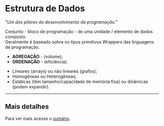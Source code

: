 <h1>Estrutura de Dados</h1>
<i>"Um dos pilares do desenvolvimento da programação."</i>
<br />

<p>Conjunto - bloco de programação - de uma unidade / elemento de dados composto.<br />
Geralmente é baseado sobre os tipos primitivos Wrappers das linguagens de programação.</p>

<ul>
	<li><b>AGREGAÇÃO</b> - (volume);</li>
	<li><b>ORDENAÇÃO</b> - (eficiência).</li>
</ul>

<ul>
	<li>Lineares (arrays) ou não lineares (grafos);</li>
	<li>Homogêneas ou Heterogêneas;</li>
	<li>Estáticas (têm tamanho/capacidade de memória fixa) ou dinâmicas (podem expandir).</li>
</ul>

<hr>

## Mais detalhes
Para ver mais acesse o [sumário](DIRECTORY.md).
